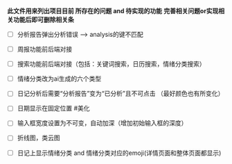 **此文件用来列出项目目前 所存在的问题 and 待实现的功能**
**完善相关问题or实现相关功能后即可删除相关条**

- [ ] 分析报告弹出分析错误 --> analysis的键不匹配

- [ ] 周报功能前后端对接

- [ ] 搜索功能前后端对接（包括：关键词搜索，日历搜索，情绪分类搜索）

- [ ] 情绪分类改为ai生成的六个类型

- [ ] 日记分析后需要“分析报告”变为“已分析”且不可点击 （最好颜色也有所变化）

- [ ] 日期显示在固定位置 #美化

- [ ] 输入框宽度设置为不可变，自动加深（增加初始输入框的深度）

- [ ] 折线图，类云图

- [ ] 日记上显示情绪分类 and 情绪分类对应的emoji(详情页面和整体页面都显示)
